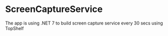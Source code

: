 # ScreenCaptureService

The app is using .NET 7 to build screen capture service every 30 secs using TopShelf